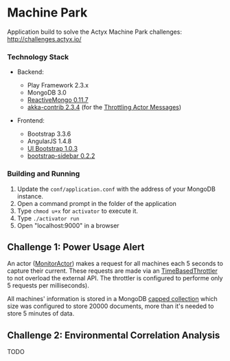 Machine Park
============

Application build to solve the Actyx Machine Park challenges: http://challenges.actyx.io/

### Technology Stack

- Backend:
  - Play Framework 2.3.x
  - MongoDB 3.0
  - [ReactiveMongo 0.11.7](http://reactivemongo.org/)
  - [akka-contrib 2.3.4](http://mvnrepository.com/artifact/com.typesafe.akka/akka-contrib_2.10/2.3.4) (for the [Throttling Actor Messages](http://doc.akka.io/docs/akka/snapshot/contrib/throttle.html))
  
- Frontend:
  - Bootstrap 3.3.6
  - AngularJS 1.4.8
  - [UI Bootstrap 1.0.3](https://angular-ui.github.io/bootstrap/)
  - [bootstrap-sidebar 0.2.2](https://github.com/asyraf9/bootstrap-sidebar)

### Building and Running

1. Update the `conf/application.conf` with the address of your MongoDB instance.
2. Open a command prompt in the folder of the application
3. Type `chmod u+x` for `activator` to execute it.
4. Type `./activator run`
5. Open "localhost:9000" in a browser


## Challenge 1: Power Usage Alert

An actor ([MonitorActor](https://github.com/marianafranco/machine-park/blob/master/app/actors/MonitorActor.scala)) makes a request for all machines each 5 seconds to capture their current. These requests are made via an [TimeBasedThrottler](http://doc.akka.io/docs/akka/snapshot/contrib/throttle.html) to not overload the external API. The throttler is configured to performe only 5 requests per milliseconds).

All machines' information is stored in a MongoDB [capped collection](https://docs.mongodb.org/manual/core/capped-collections/) which size was configured to store 20000 documents, more than it's needed to store 5 minutes of data.



## Challenge 2: Environmental Correlation Analysis

TODO
